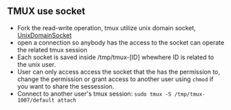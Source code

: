 ## TMUX use socket
- Fork the read-write operation, tmux utilize unix domain socket, [UnixDomainSocket](https://medium.com/swlh/getting-started-with-unix-domain-sockets-4472c0db4eb1)
- open a connection so anybody has the access to the socket can operate the related tmux session
- Each socket is saved inside /tmp/tmux-[ID] whewhere ID is related to the unix user. 
- User can only access access the socket that the has the permission to, change the permission or grant access to another user using `chmod` if you want to share the sessession.
- Connect to another user's tmux session: `sudo tmux -S /tmp/tmux-1007/default attach`

